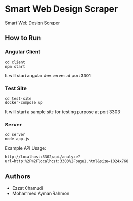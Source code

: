 # Smart Web Design Scraper

Smart Web Design Scraper

## How to Run

### Angular Client
```
cd client
npm start
```
It will start angular dev server at port 3301

### Test Site
```
cd test-site
docker-compose up
```
It will start a sample site for testing purpose at port 3303

### Server
```
cd server
node app.js
```

Example API Usage:
```
http://localhost:3302/api/analyze?url=http:%2F%2Flocalhost:3303%2Fpage1.html&size=1024x768
```
## Authors
- Ezzat Chamudi
- Mohammed Ayman Rahmon